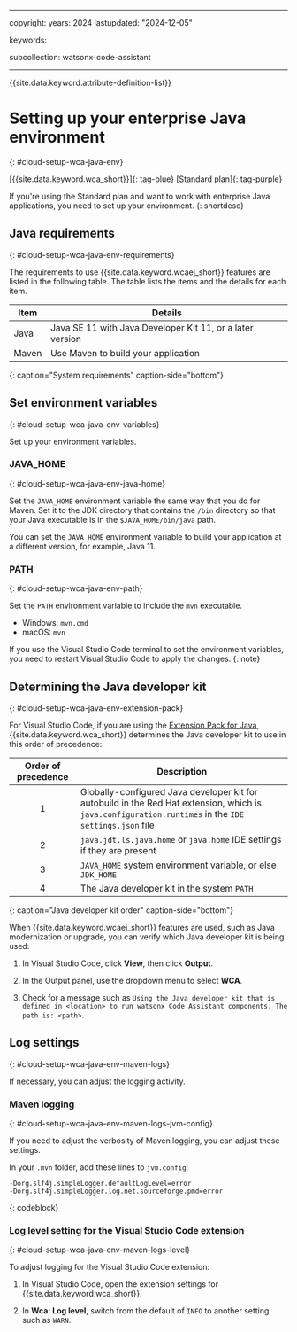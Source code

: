
---

copyright:
   years: 2024
lastupdated: "2024-12-05"

keywords:

subcollection: watsonx-code-assistant

---

{{site.data.keyword.attribute-definition-list}}

# Setting up your enterprise Java environment
{: #cloud-setup-wca-java-env}



[{{site.data.keyword.wca_short}}]{: tag-blue} [Standard plan]{: tag-purple} 

If you're using the Standard plan and want to work with enterprise Java applications, you need to set up your environment.
{: shortdesc}

## Java requirements
{: #cloud-setup-wca-java-env-requirements}

The requirements to use {{site.data.keyword.wcaej_short}} features are listed in the following table. The table lists the items and the details for each item.

| Item | Details |
| --- | --- |
| Java | Java SE 11 with Java Developer Kit 11, or a later version |
| Maven | Use Maven to build your application |
{: caption="System requirements" caption-side="bottom"}

## Set environment variables
{: #cloud-setup-wca-java-env-variables}

Set up your environment variables.

### JAVA_HOME
{: #cloud-setup-wca-java-env-java-home}

Set the `JAVA_HOME` environment variable the same way that you do for Maven. Set it to the JDK directory that contains the `/bin` directory so that your Java executable is in the `$JAVA_HOME/bin/java` path.

You can set the `JAVA_HOME` environment variable to build your application at a different version, for example, Java 11.

### PATH
{: #cloud-setup-wca-java-env-path}

Set the `PATH` environment variable to include the `mvn` executable.
- Windows: `mvn.cmd`
- macOS: `mvn`

If you use the Visual Studio Code terminal to set the environment variables, you need to restart Visual Studio Code to apply the changes.
{: note}




## Determining the Java developer kit
{: #cloud-setup-wca-java-env-extension-pack}

For Visual Studio Code, if you are using the [Extension Pack for Java](https://marketplace.visualstudio.com/items?itemName=vscjava.vscode-java-pack), {{site.data.keyword.wca_short}} determines the Java developer kit to use in this order of precedence:



| Order of precedence | Description |
| :---: | --- |
| 1 | Globally-configured Java developer kit for autobuild in the Red Hat extension, which is `java.configuration.runtimes` in the `IDE settings.json` file |
| 2 | `java.jdt.ls.java.home` or `java.home` IDE settings if they are present |
| 3 | `JAVA_HOME` system environment variable, or else `JDK_HOME` |
| 4 | The Java developer kit in the system `PATH` |
{: caption="Java developer kit order" caption-side="bottom"}

When {{site.data.keyword.wcaej_short}} features are used, such as Java modernization or upgrade, you can verify which Java developer kit is being used:

1. In Visual Studio Code, click **View**, then click **Output**.

1. In the Output panel, use the dropdown menu to select **WCA**.

1. Check for a message such as `Using the Java developer kit that is defined in <location> to run watsonx Code Assistant components. The path is: <path>`.

## Log settings
{: #cloud-setup-wca-java-env-maven-logs}

If necessary, you can adjust the logging activity.

### Maven logging
{: #cloud-setup-wca-java-env-maven-logs-jvm-config}

If you need to adjust the verbosity of Maven logging, you can adjust these settings.

In your `.mvn` folder, add these lines to `jvm.config`:

```text
-Dorg.slf4j.simpleLogger.defaultLogLevel=error 
-Dorg.slf4j.simpleLogger.log.net.sourceforge.pmd=error
```
{: codeblock}

### Log level setting for the Visual Studio Code extension
{: #cloud-setup-wca-java-env-maven-logs-level}

To adjust logging for the Visual Studio Code extension:

1. In Visual Studio Code, open the extension settings for {{site.data.keyword.wca_short}}.

1. In **Wca: Log level**, switch from the default of `INFO` to another setting such as `WARN`.
